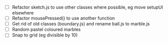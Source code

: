 - [ ] Refactor sketch.js to use other classes where possible, eg move setupUI elsewhere
- [ ] Refactor mousePressed() to use another function
- [ ] Get rid of old classes (boundary.js) and rename ball.js to marble.js
- [ ] Random pastel coloured marbles
- [ ] Snap to grid (eg divisible by 10)